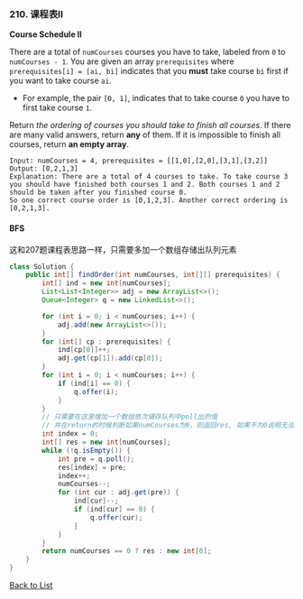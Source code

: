 ### 210. 课程表II

**Course Schedule II**

There are a total of `numCourses` courses you have to take, labeled from `0` to `numCourses - 1`. You are given an array `prerequisites` where `prerequisites[i] = [ai, bi]` indicates that you **must** take course `bi` first if you want to take course `ai`.

- For example, the pair `[0, 1]`, indicates that to take course `0` you have to first take course `1`.

Return *the ordering of courses you should take to finish all courses*. If there are many valid answers, return **any** of them. If it is impossible to finish all courses, return **an empty array**.

```
Input: numCourses = 4, prerequisites = [[1,0],[2,0],[3,1],[3,2]]
Output: [0,2,1,3]
Explanation: There are a total of 4 courses to take. To take course 3 you should have finished both courses 1 and 2. Both courses 1 and 2 should be taken after you finished course 0.
So one correct course order is [0,1,2,3]. Another correct ordering is [0,2,1,3].
```



#### BFS

这和207题课程表思路一样，只需要多加一个数组存储出队列元素

```java
class Solution {
    public int[] findOrder(int numCourses, int[][] prerequisites) {
        int[] ind = new int[numCourses];
        List<List<Integer>> adj = new ArrayList<>();
        Queue<Integer> q = new LinkedList<>();

        for (int i = 0; i < numCourses; i++) {
            adj.add(new ArrayList<>());
        }
        for (int[] cp : prerequisites) {
            ind[cp[0]]++;
            adj.get(cp[1]).add(cp[0]);
        }
        for (int i = 0; i < numCourses; i++) {
            if (ind[i] == 0) {
                q.offer(i);
            }
        }
      	// 只需要在这里增加一个数组依次储存队列中poll出的值
      	// 并在return的时候判断如果numCourses为0，则返回res, 如果不为0说明无法上完课，进入了环，则返回一个空的数组
        int index = 0;
        int[] res = new int[numCourses];
        while (!q.isEmpty()) {
            int pre = q.poll();
            res[index] = pre;
            index++;
            numCourses--;
            for (int cur : adj.get(pre)) {
                ind[cur]--;
                if (ind[cur] == 0) {
                    q.offer(cur);
                }
            }
        }
        return numCourses == 0 ? res : new int[0];
    }
}
```



[Back to List](https://github.com/xiaoshuzhao/leetcode-notes-java/blob/main/%E6%95%B0%E6%8D%AE%E7%BB%93%E6%9E%84/%E5%9B%BE/0%20Graph%20List.md)
